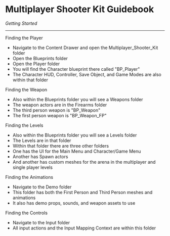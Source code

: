 # Multiplayer Shooter Kit Guidebook

_Getting Started_
____________________________________

Finding the Player

* Navigate to the Content Drawer and open the Multiplayer_Shooter_Kit folder
* Open the Blueprints folder
* Open the Player folder
* You will find the Character blueprint there called "BP_Player"
* The Character HUD, Controller, Save Object, and Game Modes are also within that folder

Finding the Weapon

* Also within the Blueprints folder you will see a Weapons folder
* The weapon actors are in the Firearms folder
* The third person weapon is "BP_Weapon"
* The first person weapon is "BP_Weapon_FP"

Finding the Levels

* Also within the Blueprints folder you will see a Levels folder
* The Levels are in that folder
* Within that folder there are three other folders
* One has the UI for the Main Menu and Character/Game Menu
* Another has Spawn actors
* And another has custom meshes for the arena in the multiplayer and single player levels

Finding the Animations

* Navigate to the Demo folder
* This folder has both the First Person and Third Person meshes and animations
* It also has demo props, sounds, and weapon assets to use

Finding the Controls

* Navigate to the Input folder
* All input actions and the Input Mapping Context are within this folder
